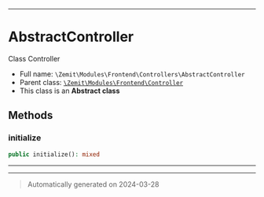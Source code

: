 ***

# AbstractController

Class Controller



* Full name: `\Zemit\Modules\Frontend\Controllers\AbstractController`
* Parent class: [`\Zemit\Modules\Frontend\Controller`](../Controller.md)
* This class is an **Abstract class**




## Methods


### initialize



```php
public initialize(): mixed
```












***


***
> Automatically generated on 2024-03-28
